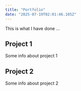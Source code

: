 ```yaml
---
title: "Portfolio"
date: "2025-07-19T02:01:46.105Z"
---
```



This is what I have done …


## Project 1

Some info about project 1


## Project 2

Some info about project 2

